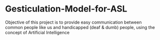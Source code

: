# Gesticulation-Model-for-ASL
Objective of this project is to provide easy communication between common people like us and handicapped (deaf &amp; dumb) people, using the concept of Artificial Intelligence
